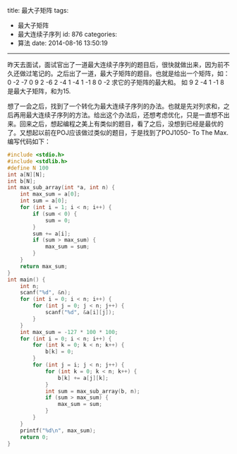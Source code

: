 title: 最大子矩阵
tags:
  - 最大子矩阵
  - 最大连续子序列
id: 876
categories:
  - 算法
date: 2014-08-16 13:50:19
---

昨天去面试，面试官出了一道最大连续子序列的题目后，很快就做出来，因为前不久还做过笔记的。之后出了一道，最大子矩阵的题目。也就是给出一个矩阵，如：
0 -2 -7 0 
9 2 -6 2 
-4 1 -4 1 
-1 8 0 -2 
求它的子矩阵的最大和。
如
9 2 
-4 1 
-1 8
是最大子矩阵，和为15.​

想了一会之后，找到了一个转化为最大连续子序列的办法。也就是先对列求和，之后再用最大连续子序列的方法。给出这个办法后，还想考虑优化，只是一直想不出来。回来之后，想起编程之美上有类似的题目，看了之后，没想到已经是最优的了。又想起以前在POJ应该做过类似的题目，于是找到了POJ1050- To The Max. 编写代码如下：
``` c
#include <stdio.h>
#include <stdlib.h>
#define N 100
int a[N][N];
int b[N];
int max_sub_array(int *a, int n) {
    int max_sum = a[0];
    int sum = a[0];
    for (int i = 1; i < n; i++) {
        if (sum < 0) {
            sum = 0;
        }
        sum += a[i];
        if (sum > max_sum) {
            max_sum = sum;
        }
    }
    return max_sum;
}
int main() {
    int n;
    scanf("%d", &n);
    for (int i = 0; i < n; i++) {
        for (int j = 0; j < n; j++) {
            scanf("%d", &a[i][j]);
        }
    }
    int max_sum = -127 * 100 * 100;
    for (int i = 0; i < n; i++) {
        for (int k = 0; k < n; k++) {
            b[k] = 0;
        }
        for (int j = i; j < n; j++) {
            for (int k = 0; k < n; k++) {
                b[k] += a[j][k];
            }
            int sum = max_sub_array(b, n);
            if (sum > max_sum) {
                max_sum = sum;
            }
        }
    }
    printf("%d\n", max_sum);
    return 0;
}
```